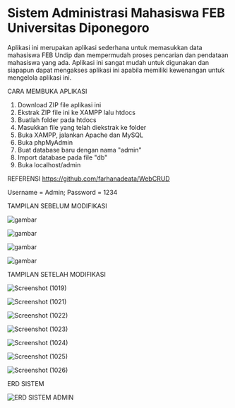# Sistem Administrasi Mahasiswa FEB Universitas Diponegoro
Aplikasi ini merupakan aplikasi sederhana untuk memasukkan data mahasiswa FEB Undip dan mempermudah proses pencarian dan pendataan mahasiswa yang ada. Aplikasi ini sangat mudah untuk digunakan dan siapapun dapat mengakses aplikasi ini apabila memiliki kewenangan untuk mengelola aplikasi ini.

CARA MEMBUKA APLIKASI
1. Download ZIP file aplikasi ini
2. Ekstrak ZIP file ini ke XAMPP lalu htdocs
3. Buatlah folder pada htdocs
4. Masukkan file yang telah diekstrak ke folder
5. Buka XAMPP, jalankan Apache dan MySQL
6. Buka phpMyAdmin
7. Buat database baru dengan nama "admin"
8. Import database pada file "db"
9. Buka localhost/admin

REFERENSI
https://github.com/farhanadeata/WebCRUD

Username = Admin;
Password = 1234

TAMPILAN SEBELUM MODIFIKASI

![gambar](https://user-images.githubusercontent.com/100106630/162618268-0a9a58a8-3ebf-40ed-ab61-367999d0e839.png)

![gambar](https://user-images.githubusercontent.com/100106630/162618264-44bcdab9-7a52-4587-84d4-e4f3c4f0930a.png)

![gambar](https://user-images.githubusercontent.com/100106630/162618296-f795d63d-b945-444d-87ee-e419efb3a075.png)

![gambar](https://user-images.githubusercontent.com/100106630/162618348-9e8a5b09-c24c-4a51-83e5-567c1e829c94.png)

TAMPILAN SETELAH MODIFIKASI

![Screenshot (1019)](https://github.com/khansaairameytasari/PengkodeanDanPemrograman-Sistem-Administrasi-Mahasiswa-Sederhana/assets/166633881/c25478b8-f2a6-409c-8b48-d54f518f8449)

![Screenshot (1021)](https://github.com/khansaairameytasari/PengkodeanDanPemrograman-Sistem-Administrasi-Mahasiswa-Sederhana/assets/166633881/bca8b03c-3aca-49f8-9189-42072a06b955)

![Screenshot (1022)](https://github.com/khansaairameytasari/PengkodeanDanPemrograman-Sistem-Administrasi-Mahasiswa-Sederhana/assets/166633881/1148caf8-f143-43f9-b8f0-737c494e4d21)

![Screenshot (1023)](https://github.com/khansaairameytasari/PengkodeanDanPemrograman-Sistem-Administrasi-Mahasiswa-Sederhana/assets/166633881/f351f152-fa76-4aab-8843-ee01e83e1352)

![Screenshot (1024)](https://github.com/khansaairameytasari/PengkodeanDanPemrograman-Sistem-Administrasi-Mahasiswa-Sederhana/assets/166633881/ce1b491d-c435-4556-a8c8-add72766d1da)

![Screenshot (1025)](https://github.com/khansaairameytasari/PengkodeanDanPemrograman-Sistem-Administrasi-Mahasiswa-Sederhana/assets/166633881/2e3b3b11-d66a-4948-a87a-c36536ad697e)

![Screenshot (1026)](https://github.com/khansaairameytasari/PengkodeanDanPemrograman-Sistem-Administrasi-Mahasiswa-Sederhana/assets/166633881/46939777-f28d-486f-ba2a-4a5bf9a590e7)

ERD SISTEM

![ERD SISTEM ADMIN](https://github.com/khansaairameytasari/PengkodeanDanPemrograman-Sistem-Administrasi-Mahasiswa-Sederhana/assets/166633881/1740b4ca-327f-40ed-8e50-5a638a3b1924)


